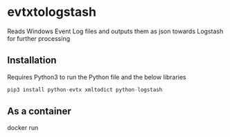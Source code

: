 # evtxtologstash
Reads Windows Event Log files and outputs them as json towards Logstash for further processing

Installation
------------
Requires Python3 to run the Python file and the below libraries

```python
pip3 install python-evtx xmltodict python-logstash 
```
As a container
--------------
docker run
